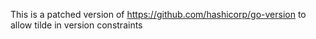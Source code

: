 This is a patched version of https://github.com/hashicorp/go-version to allow tilde in version constraints
